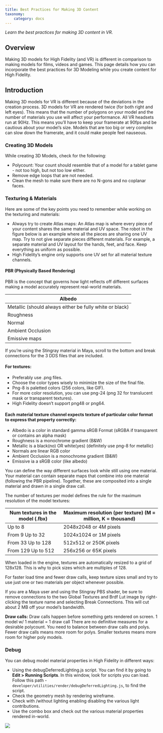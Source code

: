 ```yaml
---
title: Best Practices for Making 3D Content
taxonomy:
    category: docs
---
```


*Learn the best practices for making 3D content in VR.*

## Overview

Making 3D models for High Fidelity (and VR) is different in comparison to making models for films, videos and games. This page details how you can incorporate the best practices for 3D Modeling while you create content for High Fidelity.

## Introduction

Making 3D models for VR is different because of the deviations in the creation process. 3D models for VR are rendered twice (for both right and left eyes). This means that the number of polygons on your model and the number of materials you use will affect your performance. All VR headsets run at 90Hz. This means you’ll have to keep your framerate at 90fps and be cautious about your model’s size. Models that are too big or very complex can slow down the framerate, and it could make people feel nauseous.

### Creating 3D Models

While creating 3D Models, check for the following:

- Polycount: Your count should resemble that of a model for a tablet game - not too high, but not too low either.
- Remove edge loops that are not needed.
- Clean the mesh to make sure there are no N-gons and no coplanar faces.

### Texturing & Materials

Here are some of the key points you need to remember while working on the texturing and materials:

- Always try to create Atlas maps: An Atlas map is where every piece of your content shares the same material and UV space. The robot in the figure below is an example where all the pieces are sharing one UV map. Try to not give separate pieces different materials. For example, a separate material and UV layout for the hands, feet, and face. Keep everything as uniform as possible.
- High Fidelity’s engine only supports one UV set for all material texture channels.

#### PBR (Physically Based Rendering)

PBR is the concept that governs how light reflects off different surfaces making a model accurately represent real-world materials.

| Albedo                                   |
| ---------------------------------------- |
| Metallic (should always either be fully white or black) |
| Roughness                                |
| Normal                                   |
| Ambient Occlusion                        |
| Emissive maps                            |

If you’re using the Stingray material in Maya, scroll to the bottom and break connections for the 3 DDS files that are included.

#### For textures:

- Preferably use .png files.
- Choose the color types wisely to minimize the size of the final file.
- Png-8 is paletted colors (256 colors, like GIF).
- For more color resolution, you can use png-24 (png 32 for translucent mask or transparent textures).
- High Fidelity doesn’t support png48 or png64.

#### Each material texture channel expects texture of particular color format to express that property correctly:

- Albedo is a color in standard gamma sRGB Format (sRGBA if transparent or contains an alpha mask)
- Roughness is a monochrome gradient (B&W)
- Metallic is a black(no) OR white(yes) (definitely use png-8 for metallic)
- Normals are linear RGB color
- Ambient Occlusion is a monochrome gradient (B&W)
- Emissive ia a sRGB color (like albedo)

You can define the way different surfaces look while still using one material. Your material can contain separate maps that combine into one material (following the PBR pipeline). Together, these are composited into a single material and drawn in a single draw call.

The number of textures per model defines the rule for the maximum resolution of the model textures:

| Num textures in the model (.fbx) | Maximum resolution (per texture) (M = million, K = thousand) |
| -------------------------------- | ---------------------------------------- |
| Up to 8                          | 2048x2048 or 4M pixels                   |
| From 9 Up to 32                  | 1024x1024 or 1M pixels                   |
| From 33 Up to 128                | 512x512 or 250K pixels                   |
| From 129 Up to 512               | 256x256 or 65K pixels                    |

When loaded in the engine, textures are automatically resized to a grid of 128x128. This is why to pick sizes which are multiples of 128.

For faster load time and fewer draw calls, keep texture sizes small and try to use just one or two materials per object whenever possible.

If you are a Maya user and using the Stingray PBS shader, be sure to remove connections to the two Global Textures and Brdf Lut image by right-clicking the texture name and selecting Break Connections. This will cut about 2 MB off your model’s bandwidth.

**Draw calls:** Draw calls happen before something gets rendered on screen. 1 model w/ 1 material = 1 draw call There are no definitive measures for a desirable polycount. You need to balance between draw calls and polys. Fewer draw calls means more room for polys. Smaller textures means more room for higher poly models.

### Debug

You can debug model material properties in High Fidelity in different ways:

- Using the debugDeferredLighting.js script. You can find it by going to **Edit > Running Scripts**. In this window, look for scripts you can load. Follow this path - `developer/utilities/render/debugDeferredLighting.js`, to find the script.
- Check the geometry mesh by rendering wireframe.
- Check with /without lighting enabling disabling the various light contributions.
- Use the combo box and check out the various material properties rendered in-world.

![](\debug-deferred-lighting.png)
